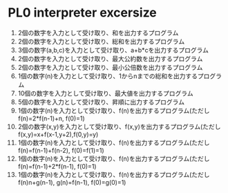 # PL0 interpreter excersize

1. 2個の数字を入力として受け取り、和を出力するプログラム
2. 2個の数字を入力として受け取り、総和を出力するプログラム
3. 3個の数字(a,b,c)を入力として受け取り、a+b*cを出力するプログラム
4. 2個の数字を入力として受け取り、最大公約数を出力するプログラム
5. 2個の数字を入力として受け取り、最小公倍数を出力するプログラム
6. 1個の数字(n)を入力として受け取り、1からnまでの総和を出力するプログラム
7. 10個の数字を入力として受け取り、最大値を出力するプログラム
8. 5個の数字を入力として受け取り、昇順に出力するプログラム
9. 1個の数字(n)を入力として受け取り、f(n)を出力するプログラム(ただし f(n)=2*f(n-1)+n, f(0)=1)
10. 2個の数字(x,y)を入力として受け取り、f(x,y)を出力するプログラム(ただし f(x,y)=x+f(x-1,y+2),f(0,y)=y)
11. 1個の数字(n)を入力として受け取り、f(n)を出力するプログラム(ただし f(n)=f(n-1)+f(n-2), f(0)=f(1)=1)
12. 1個の数字(n)を入力として受け取り、f(n)を出力するプログラム(ただし f(n)=f(n-1)+2*f(n-1), f(0)=1)
13. 1個の数字(n)を入力として受け取り、f(n)を出力するプログラム(ただし f(n)n+g(n-1), g(n)=f(n-1), f(0)=g(0)=1)

